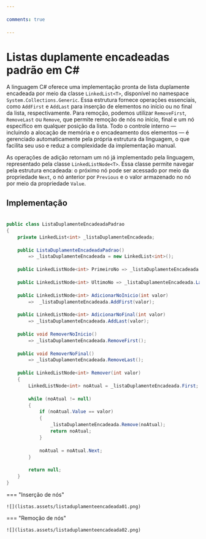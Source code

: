 ```yaml
---

comments: true

---
```


# **Listas duplamente encadeadas padrão em C#**

A linguagem C# oferece uma implementação pronta de lista duplamente encadeada por meio da classe `LinkedList<T>`, disponível no namespace `System.Collections.Generic`. Essa estrutura fornece operações essenciais, como `AddFirst` e `AddLast` para inserção de elementos no início ou no final da lista, respectivamente. Para remoção, podemos utilizar `RemoveFirst`, `RemoveLast` ou `Remove`, que permite remoção de nós no início, final e um nó específico em qualquer posição da lista. Todo o controle interno — incluindo a alocação de memória e o encadeamento dos elementos — é gerenciado automaticamente pela própria estrutura da linguagem, o que facilita seu uso e reduz a complexidade da implementação manual.

As operações de adição retornam um nó já implementado pela linguagem, representado pela classe `LinkedListNode<T>`. Essa classe permite navegar pela estrutura encadeada: o próximo nó pode ser acessado por meio da propriedade `Next`, o nó anterior por `Previous` e o valor armazenado no nó por meio da propriedade `Value`.

## **Implementação**

```csharp

public class ListaDuplamenteEncadeadaPadrao
{
    private LinkedList<int> _listaDuplamenteEncadeada;

    public ListaDuplamenteEncadeadaPadrao()        
        => _listaDuplamenteEncadeada = new LinkedList<int>();        

    public LinkedListNode<int> PrimeiroNo => _listaDuplamenteEncadeada.First;

    public LinkedListNode<int> UltimoNo => _listaDuplamenteEncadeada.Last;

    public LinkedListNode<int> AdicionarNoInicio(int valor)
        =>  _listaDuplamenteEncadeada.AddFirst(valor);        

    public LinkedListNode<int> AdicionarNoFinal(int valor)
        => _listaDuplamenteEncadeada.AddLast(valor);

    public void RemoverNoInicio()
        => _listaDuplamenteEncadeada.RemoveFirst();

    public void RemoverNoFinal()
        => _listaDuplamenteEncadeada.RemoveLast();

    public LinkedListNode<int> Remover(int valor)
    {
        LinkedListNode<int> noAtual = _listaDuplamenteEncadeada.First;
        
        while (noAtual != null)
        {
            if (noAtual.Value == valor)
            {
                _listaDuplamenteEncadeada.Remove(noAtual);
                return noAtual;
            }

            noAtual = noAtual.Next;
        }

        return null;
    }
}

```

=== "Inserção de nós"

    ![](listas.assets/listaduplamenteencadeada01.png)

=== "Remoção de nós"

    ![](listas.assets/listaduplamenteencadeada02.png)